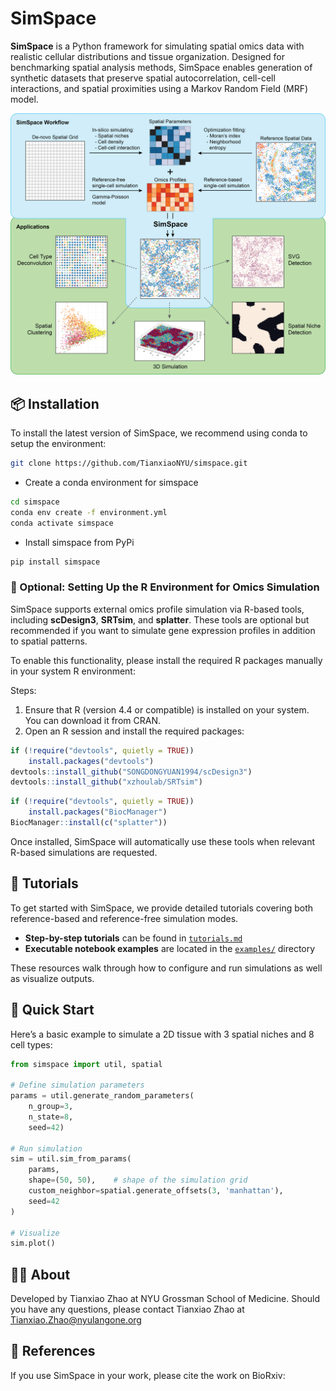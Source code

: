 # SimSpace

**SimSpace** is a Python framework for simulating spatial omics data with realistic cellular distributions and tissue organization. Designed for benchmarking spatial analysis methods, SimSpace enables generation of synthetic datasets that preserve spatial autocorrelation, cell-cell interactions, and spatial proximities using a Markov Random Field (MRF) model.

![SimSpace Workflow](images/overview.png)

## 📦 Installation

To install the latest version of SimSpace, we recommend using conda to setup the environment:

```bash
git clone https://github.com/TianxiaoNYU/simspace.git
```

- Create a conda environment for simspace
```bash
cd simspace
conda env create -f environment.yml
conda activate simspace
```

- Install simspace from PyPi
```bash
pip install simspace
```

### 🧬 Optional: Setting Up the R Environment for Omics Simulation

SimSpace supports external omics profile simulation via R-based tools, including **scDesign3**, **SRTsim**, and **splatter**. These tools are optional but recommended if you want to simulate gene expression profiles in addition to spatial patterns.

To enable this functionality, please install the required R packages manually in your system R environment:

Steps:
1.	Ensure that R (version 4.4 or compatible) is installed on your system. You can download it from CRAN.
2.	Open an R session and install the required packages:
```R
if (!require("devtools", quietly = TRUE))
    install.packages("devtools")
devtools::install_github("SONGDONGYUAN1994/scDesign3")
devtools::install_github("xzhoulab/SRTsim")
```
```R
if (!require("devtools", quietly = TRUE))
    install.packages("BiocManager")
BiocManager::install(c("splatter"))
```

Once installed, SimSpace will automatically use these tools when relevant R-based simulations are requested.

## 📘 Tutorials

To get started with SimSpace, we provide detailed tutorials covering both reference-based and reference-free simulation modes.

- **Step-by-step tutorials** can be found in [`tutorials.md`](./tutorials.md)
- **Executable notebook examples** are located in the [`examples/`](./examples/) directory

These resources walk through how to configure and run simulations as well as visualize outputs.

## 🚀 Quick Start

Here’s a basic example to simulate a 2D tissue with 3 spatial niches and 8 cell types:

```python
from simspace import util, spatial

# Define simulation parameters
params = util.generate_random_parameters(
    n_group=3,
    n_state=8,
    seed=42)

# Run simulation
sim = util.sim_from_params(
    params,
    shape=(50, 50),    # shape of the simulation grid
    custom_neighbor=spatial.generate_offsets(3, 'manhattan'),
    seed=42
)

# Visualize
sim.plot()
```

## 🙋‍♀️ About

Developed by Tianxiao Zhao at NYU Grossman School of Medicine. Should you have any questions, please contact Tianxiao Zhao at Tianxiao.Zhao@nyulangone.org

## 🔗 References
If you use SimSpace in your work, please cite the work on BioRxiv:


